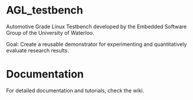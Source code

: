 # AGL_testbench

Automotive Grade Linux Testbench developed by the Embedded
Software Group of the University of Waterloo.

Goal: Create a reusable demonstrator for experimenting and
quantitatively evaluate research results.

# Documentation

For detailed documentation and tutorials, check the wiki.
```
